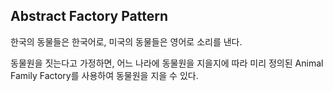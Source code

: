 ## Abstract Factory Pattern

한국의 동물들은 한국어로, 미국의 동물들은 영어로 소리를 낸다.

동물원을 짓는다고 가정하면, 어느 나라에 동물원을 지을지에 따라 미리 정의된 Animal Family Factory를 사용하여 동물원을 지을 수 있다.

